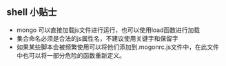 ## shell 小贴士

* mongo 可以直接加载js文件进行运行，也可以使用load函数进行加载
* 集合命名必须是合法的js属性名，不建议使用关键字和保留字
* 如果某些脚本会被频繁使用可以将他们添加到.mogonrc.js文件中，在此文件中也可以将一部分危险的函数重新定义。

